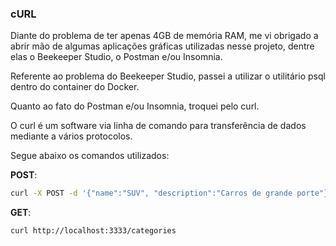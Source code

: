 ### cURL

Diante do problema de ter apenas 4GB de memória RAM, me vi obrigado a abrir mão de algumas aplicações gráficas utilizadas nesse projeto, dentre elas o Beekeeper Studio, o Postman e/ou Insomnia. 

Referente ao problema do Beekeeper Studio, passei a utilizar o utilitário psql dentro do container do Docker.

Quanto ao fato do Postman e/ou Insomnia, troquei pelo curl. 

O curl é um software via linha de comando para transferência de dados mediante a vários protocolos. 

Segue abaixo os comandos utilizados:

**POST**:

```bash
curl -X POST -d '{"name":"SUV", "description":"Carros de grande porte"}' -H "Content-Type: application/json" http://localhost:3333/categories
```

**GET**:

```bash
curl http://localhost:3333/categories
```